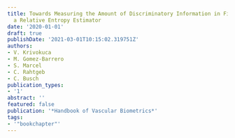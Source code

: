 ```yaml
---
title: Towards Measuring the Amount of Discriminatory Information in Fingervein using
  a Relative Entropy Estimator
date: '2020-01-01'
draft: true
publishDate: '2021-03-01T10:15:02.319751Z'
authors:
- V. Krivokuca
- M. Gomez-Barrero
- S. Marcel
- C. Rahtgeb
- C. Busch
publication_types:
- '1'
abstract: ''
featured: false
publication: '*Handbook of Vascular Biometrics*'
tags:
- '"bookchapter"'
---
```


